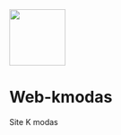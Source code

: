 <img src="https://docs.google.com/uc?id=1W1FmBQzJDyOZMXlq3IZdzjYJsvYfDVWM" width="100"/>

# Web-kmodas #
Site K modas
